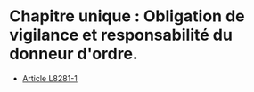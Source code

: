 # Chapitre unique : Obligation de vigilance et responsabilité du donneur d'ordre.

* [Article L8281-1](./LEGIARTI000029232668.md)
